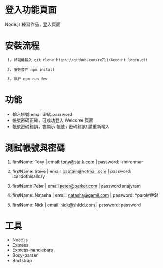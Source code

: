 # 登入功能頁面
Node.js 練習作品，登入頁面

# 安裝流程
```
 1. 終端機輸入 git clone https://github.com/re711/Account_login.git
```
```
 2. 安裝套件 npm install
```
```
 3. 執行 npm run dev
```

# 功能
* 輸入帳號:email 密碼:password
* 帳號密碼正確，可成功登入 Welcome 頁面
* 帳號密碼錯誤，會顯示 帳號 / 密碼錯誤! 請重新輸入

# 測試帳號與密碼
1. firstName:  Tony | email: tony@stark.com | password: iamironman

2. firstName:  Steve | email:  captain@hotmail.com | password:  icandothisallday

3. firstName  Peter | email  peter@parker.com | password  enajyram

4. firstName:  Natasha | email:  natasha@gamil.com | password:  *parol#@$!

5. firstName:  Nick | email:  nick@shield.com | password:  password

# 工具
* Node.js
* Express
* Express-handlebars
* Body-parser
* Bootstrap